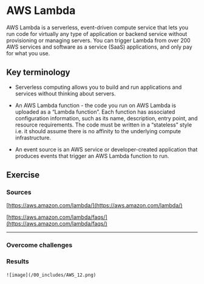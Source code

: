 # AWS Lambda

AWS Lambda is a serverless, event-driven compute service that lets you run code for virtually any type of application or backend service without provisioning or managing servers. You can trigger Lambda from over 200 AWS services and software as a service (SaaS) applications, and only pay for what you use.

## Key terminology

- Serverless computing allows you to build and run applications and services without thinking about servers.

- An AWS Lambda function - the code you run on AWS Lambda is uploaded as a “Lambda function”. Each function has associated configuration information, such as its name, description, entry point, and resource requirements. The code must be written in a “stateless” style i.e. it should assume there is no affinity to the underlying compute infrastructure.

- An event source is an AWS service or developer-created application that produces events that trigger an AWS Lambda function to run.

## Exercise



### Sources

[https://aws.amazon.com/lambda/](https://aws.amazon.com/lambda/)

[https://aws.amazon.com/lambda/faqs/](https://aws.amazon.com/lambda/faqs/)

****

### Overcome challenges

### Results


    ![image](/00_includes/AWS_12.png)